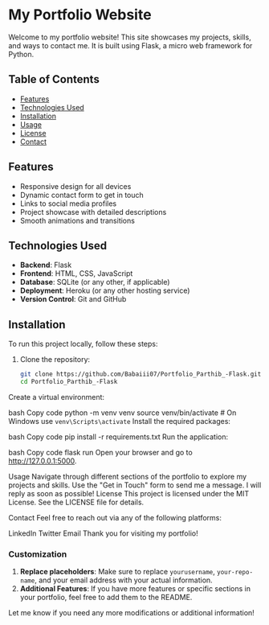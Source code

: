# My Portfolio Website

Welcome to my portfolio website! This site showcases my projects, skills, and ways to contact me. It is built using Flask, a micro web framework for Python.

## Table of Contents

- [Features](#features)
- [Technologies Used](#technologies-used)
- [Installation](#installation)
- [Usage](#usage)
- [License](#license)
- [Contact](#contact)

## Features

- Responsive design for all devices
- Dynamic contact form to get in touch
- Links to social media profiles
- Project showcase with detailed descriptions
- Smooth animations and transitions

## Technologies Used

- **Backend**: Flask
- **Frontend**: HTML, CSS, JavaScript
- **Database**: SQLite (or any other, if applicable)
- **Deployment**: Heroku (or any other hosting service)
- **Version Control**: Git and GitHub

## Installation

To run this project locally, follow these steps:

1. Clone the repository:
   ```bash
   git clone https://github.com/Babaiii07/Portfolio_Parthib_-Flask.git
   cd Portfolio_Parthib_-Flask
Create a virtual environment:

bash
Copy code
python -m venv venv
source venv/bin/activate  # On Windows use `venv\Scripts\activate`
Install the required packages:

bash
Copy code
pip install -r requirements.txt
Run the application:

bash
Copy code
flask run
Open your browser and go to http://127.0.0.1:5000.

Usage
Navigate through different sections of the portfolio to explore my projects and skills.
Use the "Get in Touch" form to send me a message. I will reply as soon as possible!
License
This project is licensed under the MIT License. See the LICENSE file for details.

Contact
Feel free to reach out via any of the following platforms:

LinkedIn
Twitter
Email
Thank you for visiting my portfolio!


### Customization
1. **Replace placeholders**: Make sure to replace `yourusername`, `your-repo-name`, and your email address with your actual information.
2. **Additional Features**: If you have more features or specific sections in your portfolio, feel free to add them to the README.

Let me know if you need any more modifications or additional information!


